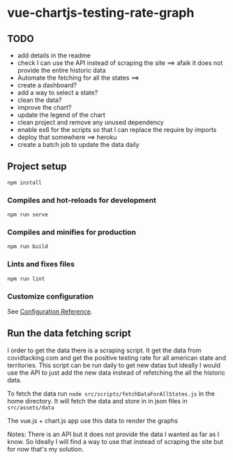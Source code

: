 # vue-chartjs-testing-rate-graph

## TODO

* add details in the readme
* check I can use the API instead of scraping the site ==> afaik it does not provide the entire historic data
* Automate the fetching for all the states ==> 
* create a dashboard? 
* add a way to select a state?
* clean the data?
* improve the chart?
* update the legend of the chart
* clean project and remove any unused dependency
* enable es6 for the scripts so that I can replace the require by imports
* deploy that somewhere ==> heroku
* create a batch job to update the data daily

## Project setup
```
npm install
```

### Compiles and hot-reloads for development
```
npm run serve
```

### Compiles and minifies for production
```
npm run build
```

### Lints and fixes files
```
npm run lint
```

### Customize configuration
See [Configuration Reference](https://cli.vuejs.org/config/).


## Run the data fetching script

I order to get the data there is a scraping script. It get the data from covidtacking.com and get the positive testing rate for all american state and territories. This script can be run daily to get new datas but ideally I would use the API to just add the new data instead of refetching the all the historic data. 

To fetch the data run `node src/scripts/fetchDataForAllStates.js` in the home directory. It will fetch the data and store in in json files in `src/assets/data`

The vue.js + chart.js app use this data to render the graphs

Notes: There is an API but it does not provide the data I wanted as far as I know. So Ideally I will find a way to use that instead of scraping the site but for now that's my solution.




